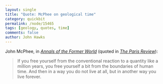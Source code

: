 ```yaml
---
layout: single 
title: "Quote: McPhee on geological time" 
category: quickbit
permalink: /node/15465
tags: [geology, quotes, time] 
comments: false 
author: John Hawks 
---
```


John McPhee, in <a href="http://www.amazon.com/gp/product/0374518734/ref=as_li_ss_tl?ie=UTF8&tag=johnhawksanth-20&linkCode=as2&camp=217145&creative=399349&creativeASIN=0374518734"><i>Annals of the Former World</i></a> (quoted in <a href="http://www.theparisreview.org/interviews/5997/the-art-of-nonfiction-no-3-john-mcphee"><i>The Paris Review</i></a>):

<blockquote>If you free yourself from the conventional reaction to a quantity like a million years, you free yourself a bit from the boundaries of human time. And then in a way you do not live at all, but in another way you live forever.</blockquote>

